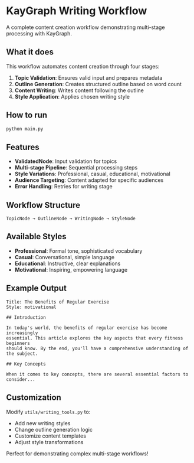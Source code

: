 # KayGraph Writing Workflow

A complete content creation workflow demonstrating multi-stage processing with KayGraph.

## What it does

This workflow automates content creation through four stages:
1. **Topic Validation**: Ensures valid input and prepares metadata
2. **Outline Generation**: Creates structured outline based on word count
3. **Content Writing**: Writes content following the outline
4. **Style Application**: Applies chosen writing style

## How to run

```bash
python main.py
```

## Features

- **ValidatedNode**: Input validation for topics
- **Multi-stage Pipeline**: Sequential processing steps
- **Style Variations**: Professional, casual, educational, motivational
- **Audience Targeting**: Content adapted for specific audiences
- **Error Handling**: Retries for writing stage

## Workflow Structure

```
TopicNode → OutlineNode → WritingNode → StyleNode
```

## Available Styles

- **Professional**: Formal tone, sophisticated vocabulary
- **Casual**: Conversational, simple language
- **Educational**: Instructive, clear explanations
- **Motivational**: Inspiring, empowering language

## Example Output

```
Title: The Benefits of Regular Exercise
Style: motivational

## Introduction

In today's world, the benefits of regular exercise has become increasingly 
essential. This article explores the key aspects that every fitness beginners 
should know. By the end, you'll have a comprehensive understanding of the subject.

## Key Concepts

When it comes to key concepts, there are several essential factors to consider...
```

## Customization

Modify `utils/writing_tools.py` to:
- Add new writing styles
- Change outline generation logic
- Customize content templates
- Adjust style transformations

Perfect for demonstrating complex multi-stage workflows!